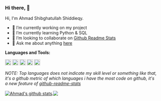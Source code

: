 ### Hi there, 👋
Hi, I'm Ahmad Shibghatullah Shiddieqy.
<!--- --->
- 🔭 I’m currently working on my project <!---[ConvoyChat](https://github.com/ahmaddot/convoychat)--->
- 🌱 I’m currently learning Python & SQL
- 👯 I’m looking to collaborate on [Github Readme Stats](https://github.com/ahmaddot/github-readme-stats)
- 💬 Ask me about anything [here](https://github.com/ahmaddot/ahmaddot/issues)

**Languages and Tools:**  

<code><img height="20" src="https://user-images.githubusercontent.com/68532033/89094528-fee02100-d3ee-11ea-9e47-827d0dd6afc1.png"></code>
<code><img height="20" src="https://user-images.githubusercontent.com/68532033/89094597-cc82f380-d3ef-11ea-8f31-37f48f91a8b6.png"></code>
<code><img height="20" src="https://user-images.githubusercontent.com/68532033/89094573-89c11b80-d3ef-11ea-85f1-fecf392f0469.png"></code>
<code><img height="20" src="https://user-images.githubusercontent.com/68532033/89094574-8a59b200-d3ef-11ea-940d-67cac6abca81.png"></code>
<code><img height="20" src="https://user-images.githubusercontent.com/68532033/89094575-8af24880-d3ef-11ea-9ffa-5d4c777645d4.png"></code>

<!--- 
  if you have forked this to use on your profile, 
  Change the `github-readme-stats.ahmaddot1.vercel.app` to `github-readme-stats.vercel.app` 
--->

<!-- Change the `github-readme-stats.ahmaddot1.vercel.app` to `github-readme-stats.vercel.app`  -->

*NOTE: Top languages does not indicate my skill level or something like that, it's a github metric of which languages i have the most code on github, it's a new feature of [github-readme-stats](https://github.com/ahmaddot/github-readme-stats)*


<a href="https://github.com/ahmaddot/github-readme-stats">
  <img align="center" src="https://github-readme-stats.anuraghazra1.vercel.app/api?username=ahmaddot&show_icons=true&include_all_commits=true&theme=radical" alt="Ahmad's github stats" />
</a>
<a href="https://github.com/ahmaddot/github-readme-stats">
  <!-- Change the `github-readme-stats.ahmaddot1.vercel.app` to `github-readme-stats.vercel.app`  -->
  <img align="center" src="https://github-readme-stats.anuraghazra1.vercel.app/api/top-langs/?username=ahmaddot&layout=compact&theme=radical" />
</a>



